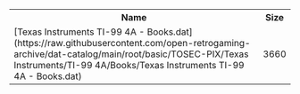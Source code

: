 <table>
<tr><th>Name</th><th>Size</th></tr>
<tr><td>
[Texas Instruments TI-99 4A - Books.dat](https://raw.githubusercontent.com/open-retrogaming-archive/dat-catalog/main/root/basic/TOSEC-PIX/Texas Instruments/TI-99 4A/Books/Texas Instruments TI-99 4A - Books.dat)
</td><td>3660</td></tr>
</table>
